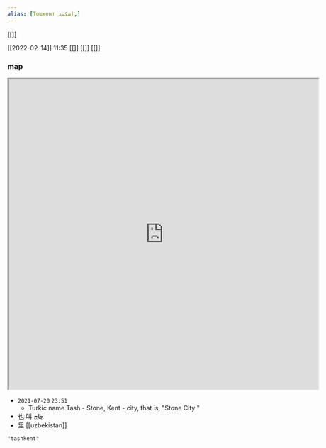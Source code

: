 ```yaml
---
alias: [Тошкент اشکند,]
---
```

[[]]

[[2022-02-14]] 11:35 [[]] [[]] [[]]
### map
<iframe src="https://duckduckgo.com/?t=ffab&q=tashkent&ia=web&iaxm=about" width="700" height="700" ></iframe>



- `2021-07-20`  `23:51`
	- Turkic name Tash - Stone, Kent - city, that is, "Stone City "
- 也 叫 چاچ
- 里 [[uzbekistan]]

```query
"tashkent"
```